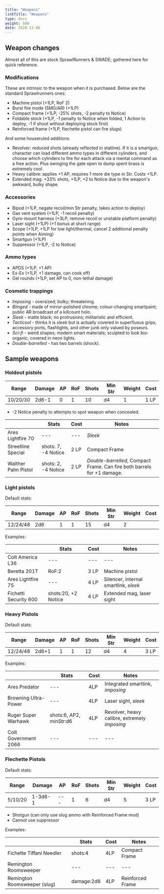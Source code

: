 ```yaml
---
title: "Weapons"
linkTitle: "Weapons"
type: docs
weight: 500
date: 2020-12-06
---
```


## Weapon changes

Almost all of this are stock SprawlRunners & SWADE; gathered here for quick reference.

### Modifications

These are intrinsic to the weapon when it is purchased. Below are the standard Sprawlrunners ones:

* Machine pistol (+1LP, RoF 2)
* Burst fire mode (SMG/AR) (+1LP)
* Compact frame (+1LP, -25% shots, -2 penalty to Notice)
* Foldable stock (+1LP, -1 penalty to Notice when folded, 1 Action to deploy, -1 if shoot without deploying stock first)
* Reinforced frame (+1LP, flechette pistol can fire slugs)

And some houseruled additions:

* Revolver: reduced shots (already reflected in statline). If it is a smartgun, character can load different ammo types in different cylinders, and choose which cylinders to fire for each attack via a mental command as a free action. Plus swinging the gate open to dump spent brass is extremely cool.
* Heavy calibre: applies +1 AP, requires 1 more die type in Str. Costs +1LP.
* Extended mag: +33% shots, +1LP, +2 to Notice due to the weapon's awkward, bulky shape.

### Accessories

* Bipod (+1LP, negate recoil/min Str penalty, takes action to deploy)
* Gas vent system (+1LP, -1 recoil penalty)
* Gyro-mount harness (+3LP, remove recoil or unstable platform penalty)
* Laser sight (+1LP) (+1 bonus at short range)
* Scope (+1LP, +1LP for low light/thermal, cancel 2 additional penalty points when Aiming)
* Smartgun (+1LP)
* Suppressor (+1LP, -2 to Notice)

### Ammo types

* APDS (+1LP, +1 AP)
* Ex-Ex (+1LP, +1 damage, can cook off)
* Gel rounds (+1LP, set AP to 0, non-lethal damage)

### Cosmetic trappings

* *Imposing* - oversized; bulky; threatening.
* *Blinged* - made of mirror-polished chrome; colour-changing smartpaint; public AR broadcast of a killcount holo.
* *Sleek* - matte black; no protrusions; militaristic and efficient.
* *Tacticool* - thinks it is *sleek* but is actually covered in superfluous grips, accessory ports, flashlights, and other junk only valued by poseurs.
* *Sci-fi* - weird shapes; modern smart materials; sculpted to look bio-organic; covered in neon lights.
* *Double-barrelled* - has two barrels (shock).

## Sample weapons

### Holdout pistols

| Range    | Damage | AP | RoF | Shots | Min Str | Weight | Cost |
|----------|--------|----|-----|-------|---------|--------|------|
| 10/20/30 | 2d6-1  | 0  | 1   | 10    | d4      | 1      | 1 LP  |

* -2 Notice penalty to attempts to spot weapon when concealed.

|                                          | Stats               | Cost | Notes                                              |
|------------------------------------------|---------------------|------|----------------------------------------------------|
| Ares Lightfire 70              |---|---| *Sleek*                                                   |
| Streetline Special                       | shots: 7, -4 Notice | 2 LP | Compact Frame                                     |
| Walther Palm Pistol | shots: 2, -4 Notice | 2 LP | *Double-barrelled*, Compact Frame. Can fire both barrels for +1 damage. |

### Light pistols

Default stats:

| Range    | Damage | AP | RoF | Shots | Min Str | Weight | Cost |
|----------|--------|----|-----|-------|---------|--------|------|
| 12/24/48 | 2d6    | 1  | 1   | 15    | d4      | 2      | 

Examples:

|                       | Stats               | Cost | Notes                                 |
|-----------------------|---------------------|------|---------------------------------------|
| Colt America L36      | ---                 | ---  | ---                                   |
| Beretta 201T          | RoF:2               | 3 LP | Machine pistol                        |
| Ares Lightfire 75     | ---                 | 4 LP | Silencer, internal smartlink, *sleek* |
| Fichetti Security 600 | shots:20, +2 Notice | 4 LP | Extended mag, laser sight             |

<!--
|  | Stats | Cost | Notes |
|--|--|--|--|
| Colt America L36 |---|---|---|
| Beretta 201T | RoF:2 | 3 LP | Machine pistol |
| Ares Lightfire 75 |---| 4 LP | Silencer, internal smartlink, *sleek* |
| Fichetti Security 600 | shots:20, +2 Notice | 4 LP | Extended mag, laser sight |
-->

### Heavy Pistols

Default stats:

| Range    | Damage | AP | RoF | Shots | Min Str | Weight | Cost |
|----------|--------|----|-----|-------|---------|--------|------|
| 12/24/48 | 2d6+1  | 1  | 1   | 12    | d4      | 4      | 3 LP  |

Examples:

|                      | Stats                   | Cost | Notes                                         |
|----------------------|-------------------------|------|-----------------------------------------------|
| Ares Predator        | ---                     | 4LP  | Integrated smartlink, *imposing*              |
| Browning Ultra-Power | ---                     | 4LP  | Laser sight, *sleek*                          |
| Ruger Super Warhawk  | shots:6, AP2, minStr:d6 | 4LP  | Revolver, heavy calibre, extremely *imposing* |
| Colt Government 2066 | ---                     | ---  | ---                                           |

<!--
|  | Stats | Cost | Notes |
|--|--|--|--|
|Ares Predator|---|4LP|Integrated smartlink, *imposing*|
|Browning Ultra-Power|---|4LP|Laser sight, *sleek*|
|Ruger Super Warhawk|shots:6, AP2, minStr:d6|4LP|Revolver, heavy calibre, extremely *imposing*|
|Colt Government 2066|---|---|---|
-->

### Flechette Pistols

Default stats:

| Range    | Damage | AP | RoF | Shots | Min Str | Weight | Cost |
|----------|--------|----|-----|-------|---------|--------|------|
| 5/10/20 | 1-3d6-1 | ---  | 1   | 6    | d4      | 5      | 3 LP  |

* Shotgun (can only use slug ammo with Reinforced Frame mod)
* Cannot use suppressor 

Examples:

|                              | Stats      | Cost | Notes            |
|------------------------------|------------|------|------------------|
| Fichette Tiffani Needler     | shots:4    | 4LP  | Compact Frame    |
| Remington Roomsweeper        | ---        | ---  | ---              |
| Remington Roomsweeper (slug) | damage:2d8 | 4LP  | Reinforced Frame |

<!--
|  | Stats | Cost | Notes |
|--|--|--|--|
|Fichette Tiffani Needler | shots:4 | 4LP | Compact Frame |
|Remington Roomsweeper | --- | --- | --- |
|Remington Roomsweeper (slug) | damage:2d8 | 4LP | Reinforced Frame |
-->